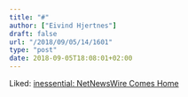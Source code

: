 ```yaml
---
title: "#"
author: ["Eivind Hjertnes"]
draft: false
url: "/2018/09/05/14/1601"
type: "post"
date: 2018-09-05T18:08:01+02:00
---
```


Liked:
[inessential:
NetNewsWire Comes Home](http://inessential.com/2018/08/31/netnewswire%5Fcomes%5Fhome)
